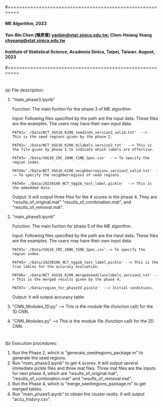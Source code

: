 #==========================================================
#### ME Algorithm, 2023
#### Yan-Bin Chen (陳彥賓)  yanbin@stat.sinica.edu.tw; Chen-Hsiang Yeang   chyeang@stat.sinica.edu.tw
#### Institute of Statistical Science, Academia Sinica, Taipei, Taiwan. August, 2023 
#==========================================================
#
(a) File description:
1. "main_phase3.ipynb"

   Function: The main fuction for the phase 3 of ME algorithm.

   Input: Following files specified by the path are the input data. These files are the examples. The users may have their own input data. 
   
       PATH1='./Data/NCT_VGG16_K200_seedinds_version2_valid.txt'  -->  This is the seed regions given by the phase 2.
  
       PATH2='./Data/NCT_VGG16_K200_bilabels_version2.txt'  --> This is the file given by phase 2 to indicate which labels are effective.
  
       PATH3='./Data/VGG16_CRC_100K_tSNE_Spec.csv'  --> To specify the region index.
  
       PATH4='./Data/NCT_VGG16_K200_neighborregions_version2_valid.txt'  --> To specify the neighborregions of seed regions.
  
       PATH5='./Data/20230106_NCT_Vgg16_test_label.pickle'  --> This is the embedded data.
  
    Output: It will output three files for the 4 scores in the phase 4. They are "results_of_original.mat"
  "results_of_combination.mat", and "results_of_removal.mat".


2. "main_phase5.ipynb"

    Function: The main fuction for phase 5 of the ME algorithm.
  
    Input: Following files specified by the path are the input data. These files are the examples. The users may have their own input data. 

       PATH3='./Data/VGG16_CRC_100K_tSNE_Spec.csv'--> To specify the region index.
  
       PATH5='./Data/20230106_NCT_Vgg16_test_label.pickle' --> This is the true lables for the accuracy evaluation.
  
       PATH6='./Data/NCT_VGG16_K200_mergedseedclasslabels_version2.txt' --> This is the merged results given by the phase 4.
  
       PATH7='./Data/region_for_phaseIV.pickle'  --> Initial conditions.
  
    Output: It will output accuracy table.

3. "CNN_Modules_1D.py" --> This is the module file (function call) for the 1D CNN.

5. "CNN_Modules.py" --> This is the module file (function call) for the 2D CNN.


#
(b) Execution procedures:
1. Run the Phase 2, which is "generate_seedregions_package.m" to generate the seed regions.
2. Run "main_phase3.ipynb" to get 4 scores. It will output several immediate pickle files and three mat files. Three mat files are the inputs for next phase 4, which are "results_of_original.mat", "results_of_combination.mat" and "results_of_removal.mat".
3. Run the Phase 4, which is  "merge_seedregions_package.m" to get merged tables.
4. Run "main_phase5.ipynb" to obtain the cluster reults. It will output "accu_history.csv".

